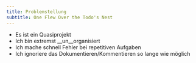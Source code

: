 ```yaml
---
title: Problemstellung
subtitle: One Flew Over the Todo's Nest
---
```


- Es ist ein Quasiprojekt
- Ich bin extremst __un__organisiert
- Ich mache schnell Fehler bei repetitiven Aufgaben
- Ich ignoriere das Dokumentieren/Kommentieren so lange wie möglich
